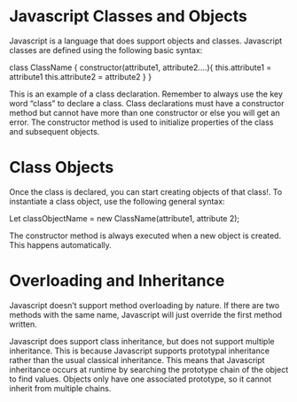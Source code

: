 # Javascript Classes and Objects

Javascript is a language that does support objects and classes. Javascript classes are defined using the following basic syntax:


class ClassName {
       constructor(attribute1, attribute2….){
this.attribute1 = attribute1
this.attribute2 = attribute2
       }
}


This is an example of a class declaration. Remember to always use the key word “class” to declare a class. Class declarations must have a constructor method but cannot have more than one constructor or else you will get an error. The constructor method is used to initialize properties of the class and subsequent objects. 

# Class Objects

Once the class is declared, you can start creating objects of that class!. To instantiate a class object, use the following general syntax: 


Let classObjectName = new ClassName(attribute1, attribute 2);


The constructor method is always executed when a new object is created. This happens automatically. 

# Overloading and Inheritance

Javascript doesn’t support method overloading by nature. If there are two methods with the same name, Javascript will just override the first method written. 

Javascript does support class inheritance, but does not support multiple inheritance. This is because Javascript supports prototypal inheritance rather than the usual classical inheritance. This means that Javascript inheritance occurs at runtime by searching the prototype chain of the object to find values. Objects only have one associated prototype, so it cannot inherit from multiple chains.

